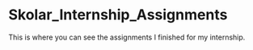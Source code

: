 # Skolar_Internship_Assignments

This is where you can see the assignments I finished for my internship.
